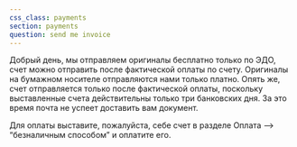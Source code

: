 ```yaml
---
css_class: payments
section: payments
question: send me invoice
---
```

Добрый день, мы отправляем оригиналы бесплатно только по ЭДО, счет можно отправить после фактической оплаты по счету.
Оригиналы на бумажном носителе отправляются нами только платно. Опять же, счет отправляется только после фактической оплаты, поскольку выставленные счета действительны только три банковских дня. За это время почта не успеет доставить вам документ.

Для оплаты выставите, пожалуйста, себе счет в разделе Оплата --> “безналичным способом” и оплатите его.

